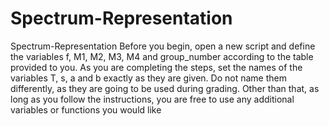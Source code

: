 # Spectrum-Representation
Spectrum-Representation
Before you begin, open a new script and define the variables f, M1, M2, M3, M4 and
group_number according to the table provided to you. As you are completing the steps,
set the names of the variables T, s, a and b exactly as they are given. Do not name them
differently, as they are going to be used during grading. Other than that, as long as you
follow the instructions, you are free to use any additional variables or functions you would like
